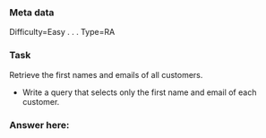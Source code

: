 ### Meta data <!--Please dont edit these fields-->
Difficulty=Easy
.
.
.
Type=RA <!--Either RA (Relational Algebra) or TXT (text)-->

### Task
Retrieve the first names and emails of all customers.
- Write a query that selects only the first name and email of each customer.

### Answer here:
